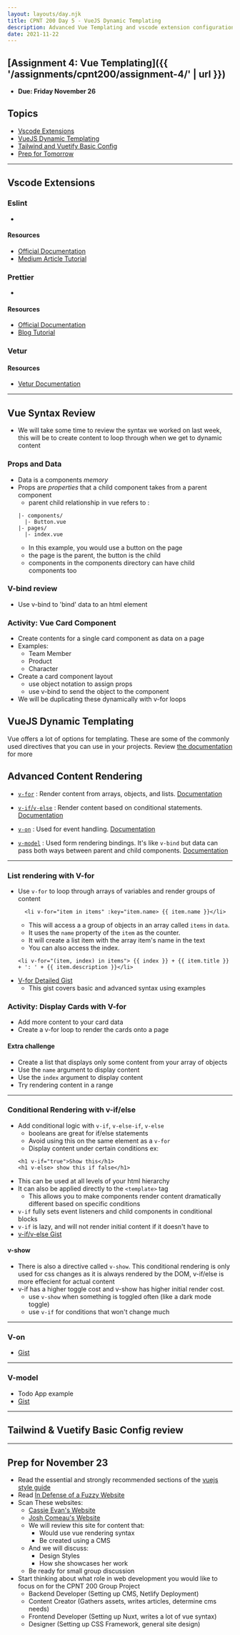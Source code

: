 ```yaml
---
layout: layouts/day.njk
title: CPNT 200 Day 5 - VueJS Dynamic Templating
description: Advanced Vue Templating and vscode extension configuration
date: 2021-11-22
---
```


## [Assignment 4: Vue Templating]({{ '/assignments/cpnt200/assignment-4/' | url }})
- **Due: Friday November 26**

## Topics
- [Vscode Extensions](#vscode)
- [VueJS Dynamic Templating](#vue-syntax)
- [Tailwind and Vuetify Basic Config](#twind-config-1)
- [Prep for Tomorrow](#prep)
---

## <a id="vscode"></a> Vscode Extensions

### Eslint
- 
#### Resources
- [Official Documentation](https://eslint.org/)
- [Medium Article Tutorial](https://medium.com/@LegendofColt/eslint-for-vue-js-f39194f15beb)

### Prettier
- 
#### Resources
- [Official Documentation](https://prettier.io/docs/en/install.html)
- [Blog Tutorial](https://glebbahmutov.com/blog/configure-prettier-in-vscode/)

### Vetur

#### Resources
- [Vetur Documentation](https://vuejs.github.io/vetur/)

---

## Vue Syntax Review
- We will take some time to review the syntax we worked on last week, this will be to create content to loop through when we get to dynamic content

### Props and Data
- Data is a components _memory_
- Props are _properties_ that a child component takes from a parent component
  - parent child relationship in vue refers to :
  ```
  |- components/
    |- Button.vue
  |- pages/
    |- index.vue
  ```
  - In this example, you would use a button on the page
  - the page is the parent, the button is the child
  - components in the components directory can have child components too

### V-bind review
- Use v-bind to 'bind' data to an html element

### Activity: Vue Card Component
- Create contents for a single card component as data on a page
- Examples:
  - Team Member
  - Product
  - Character
- Create a card component layout
  - use object notation to assign props
  - use v-bind to send the object to the component
- We will be duplicating these dynamically with v-for loops

## <a id="vue-syntax"></a>VueJS Dynamic Templating
Vue offers a lot of options for templating. These are some of the commonly used directives that you can use in your projects. Review [the documentation](https://vuejs.org/v2/guide/) for more 


## Advanced Content Rendering
- [`v-for`](#v-for)
  : Render content from arrays, objects, and lists. [Documentation](https://vuejs.org/v2/guide/list.html)

- [`v-if`/`v-else`](#v-if)
  : Render content based on conditional statements. [Documentation](https://vuejs.org/v2/guide/conditional.html)

- [`v-on`](#v-on)
  : Used for event handling. [Documentation](https://vuejs.org/v2/guide/events.html)

- [`v-model`](#v-model)
  : Used form rendering bindings. It's like `v-bind` but data can pass both ways between parent and child components. [Documentation](https://vuejs.org/v2/guide/forms.html)

---

### <a id="v-for">List rendering with V-for</a>

- Use `v-for` to loop through arrays of variables and render groups of content
  ```
    <li v-for="item in items" :key="item.name> {{ item.name }}</li>
  ```
  - This will access a a group of objects in an array called `items` in `data`.
  - It uses the `name` property of the `item` as the counter.
  - It will create a list item with the array item's name in the text
  - You  can also access the index.
  ```
  <li v-for="(item, index) in items"> {{ index }} + {{ item.title }} + ': ' + {{ item.description }}</li>
  ```
- [V-for Detailed Gist](https://gist.github.com/lilyx13/b05778d1e2c02a33f13158788aa4639b)
  - This gist covers basic and advanced syntax using examples

### Activity: Display Cards with V-for
- Add more content to your card data
- Create a v-for loop to render the cards onto a page

#### Extra challenge
- Create a list that displays only some content from your array of objects
- Use the `name` argument to display content
- Use the `index` argument to display content
- Try rendering content in a range

---

### <a id="v-if">Conditional Rendering with v-if/else</a>

- Add conditional logic with `v-if`, `v-else-if`, `v-else`
  - booleans are great for if/else statements
  - Avoid using this on the same element as a `v-for`
  - Display content under certain conditions ex:
  ```
  <h1 v-if="true">Show this</h1>
  <h1 v-else> show this if false</h1>
  ```
- This can be used at all levels of your html hierarchy
- It can also be applied directly to the `<template>` tag
  - This allows you to make components render content dramatically different based on specific conditions
- `v-if` fully sets event listeners and child components in conditional blocks
- `v-if` is lazy, and will not render initial content if it doesn't have to
- [v-if/v-else Gist](https://gist.github.com/lilyx13/b76a2f92cff897e0edbb60de59b58dec)

#### v-show
- There is also a directive called `v-show`. This conditional rendering is only used for css changes as it is always rendered by the DOM, v-if/else is more effecient for actual content
- v-if has a higher toggle cost and v-show has higher initial render cost.
  - use `v-show` when something is toggled often (like a dark mode toggle)
  - use `v-if` for conditions that won't change much

---

### <a id="v-on">V-on</a>

- [Gist]()

---

### <a id="v-model">V-model</a>
- Todo App example
- [Gist]()

---
## <a id="twind-config-1"></a> Tailwind & Vuetify Basic Config review


---

## Prep for November 23
- Read the essential and strongly recommended sections of the [vuejs style guide](https://vuejs.org/v2/style-guide/)
- Read [In Defense of a Fuzzy Website](https://css-tricks.com/in-defense-of-a-fussy-website/)
- Scan These websites:
  - [Cassie Evan's Website](https://www.cassie.codes/)
  - [Josh Comeau's Website](https://www.joshwcomeau.com/)
  - We will review this site for content that:
    - Would use vue rendering syntax
    - Be created using a CMS
  - And we will discuss:
    - Design Styles
    - How she showcases her work
  - Be ready for small group discussion
- Start thinking about what role in web development you would like to focus on for the CPNT 200 Group Project
  - Backend Developer (Setting up CMS, Netlify Deployment)
  - Content Creator (Gathers assets, writes articles, determine cms needs)
  - Frontend Developer (Setting up Nuxt, writes a lot of vue syntax)
  - Designer (Setting up CSS Framework, general site design)